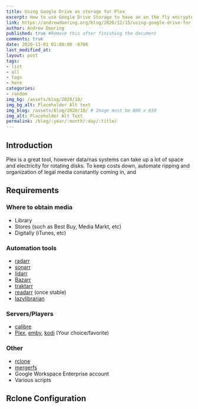 ```yaml
---
title: Using Google Drive as storage for Plex
excerpt: How to use Google Drive Storage to have an on the fly encrypted storage system to stream data from Google Drive to Plex.
link: https://andrewdoering.org/blog/2020/12/15/using-google-drive-for-plex
author: Andrew Doering
published: true #Remove this after finishing the document
comments: true
date: 2020-11-01 01:00:00 -0700
last_modified_at: 
layout: post
tags:
- list
- all
- tags
- here
categories:
- random
img_bg: /assets/blog/2020/10/
img_bg_alt: Placeholder Alt text
img_blog: /assets/blog/2020/10/ # Image must be 800 x 650
img_alt: Placeholder Alt Text
permalink: /blog/:year/:month/:day/:title/
---
```


## Introduction

Plex is a great tool, however data/nas systems can take up a lot of space and electricity for rotating disks. To keep costs down, automate ripping and organization of legal media constantly coming in, and 

## Requirements

### Where to obtain media

* Library
* Stores (such as Best Buy, Media Markt, etc)
* Digitally (iTunes, etc)

### Automation tools

* [radarr](https://radarr.video/)
* [sonarr](https://sonarr.tv/)
* [lidarr](https://lidarr.audio/)
* [Bazarr](https://www.bazarr.media/)
* [traktarr](https://github.com/l3uddz/traktarr)
* [readarr](https://github.com/Readarr/Readarr) (once stable)
* [lazylibrarian](https://gitlab.com/LazyLibrarian/LazyLibrarian)

### Servers/Players

* [calibre](https://calibre-ebook.com/)
* [Plex](http://plex.tv/), [emby](http://emby.media/), [kodi](https://kodi.tv/) (Your choice/favorite)

### Other
* [rclone](https://rclone.org/downloads/)
* [mergerfs](https://github.com/trapexit/mergerfs)
* Google Workspace Enterprise account
* Various scripts

## Rclone Configuration

